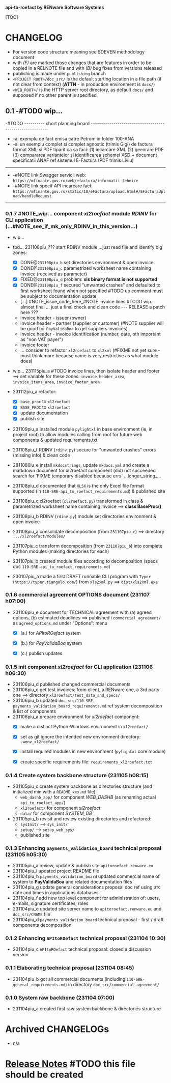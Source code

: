 **api-to-roefact by RENware Software Systems**

[TOC]


# CHANGELOG

- For version code structure meaning see SDEVEN methodology document
- with _(F)_ are marked those changes that are features in order to be copied in a RELNOTE file and with _(B)_ bug fixes from versions released
- publishing is made under `publishing` branch
- `<PROJECT ROOT>/doc_src/` is the default starting location in a file path (if not clear from context) (**ATTN** - in production environment is `docs/`)
- `<WEB_ROOT>/` is the HTTP server root directory, as default `docs/` and supposed if no other parent is specified



## 0.1 -#TODO wip...


-#TODO ---------- short planning board ---------------------------------------------------------
* -ai exemplu de fact emisa catre Petrom in folder 100-ANA
* -ai un exemplu complet si complet agnostic (trimis Gigi) de factura format XML si PDF tiparit ca sa faci: (1) incarcare XML (2) geenrare PDF (3) compararea variantelor si identificarea schemei XSD + document specificatii ANAF ref sistemul E-Factura (PDF trimis Liviu)
-------------------------------------------------------------------------------------------------
* -#NOTE link Swagger servicii web: `https://mfinante.gov.ro/web/efactura/informatii-tehnice`
* -#NOTE link specif API incarcare fact: `https://mfinante.gov.ro/static/10/eFactura/upload.html#/EFacturaUpload/handleRequest`
-------------------------------------------------------------------------------------------------





### 0.1.7 #NOTE_wip... component *xl2roefact* module *RDINV* for CLI application (...#NOTE_see_if_mk_only_RDINV_in_this_version...)

* wip...

* tbd... 231108piu_??? start RDINV module ...just read file and identify big zones:
    * [x] DONE@`231108piu_b` set directories environment & open invoice
    * [x] DONE@`231108piu_c` parametrized worksheet name containing invoice (received as parameter)
    * [x] FIXED@`231108piu_d` problem: __xls binary format is not supported__
    * [x] DONE@`231108piu_f` secured "unwanted crashes" and defaulted to first worksheet found when not specified #TODO up comment must be subject to documentation update
    * [...] #NOTE_issue_code_here_#NOTE invoice lines #TODO wip... almost final ... just a final check and clean code --- RELEASE a patch here ???
    * invoice header - issuer (owner)
    * invoice header - partner (supplier or customer) (#NOTE supplier will be good for `PayValidaBoa` to get suppliers invoices)
    * invoice header - invoice identification (number, date, oth important as "non VAT payer")
    * invoice footer
    * ... consider to refactor `xl2roefact` to `xl2xml` (#FIXME not yet sure - must think more because name is very restrictive as what module does)


* wip... 231115piu_a #TODO invoice lines, then isolate header and footer ==> set variable for these zones: `invoice_header_area`, `invoice_items_area`, `invoice_footer_area`

* 231112piu_a refactor:
    *  [x] `base_proc` to `xl2roefact`
    *  [x] `BASE_PROC` to `xl2roefact`
    *  [x] update documentation
    *  [x] publish site
* 231109piu_a installed module `pylightxl` in base environment (ie, in project root) to allow modules calling from root for future web components & updated requirements.txt
* 231108piu_f RDINV (`rdinv.py`) secure for "unwanted crashes" errors (missing info) & clean code
* 2811080iu_e install `mkdocstrings`, update `mkdocs.yml` and create a markdown document for xl2roefact component (did) not succeeded search for 'FIXME temporary disabled because errs' ...longer_string_...
* 231108piu_d documented that `XLSX` is the only Excel file format supported (in `110-SRE-api_to_roefact_requirements.md`) & published site
* 231108piu_c xl2roefact (`xl2roefact.py`) transformed in class & parametrized worksheet name containing invoice ==> **class BaseProc()**
* 231108piu_b RDINV (`rdinv.py`) module set directories environment & open invoice
* 231108piu_a consolidate decomposition (from `231107piu_c`) ==> directory `.../xl2roefact/modules/`
* 231107piu_c transform decomposition (from `231107piu_b`) into complete Python modules (making directories for each)
* 231107piu_b created module files according to decomposition (specs doc `110-SRE-api_to_roefact_requirements.md`)
* 230107piu_a made a first DRAFT runnable CLI program with `Typer` (`https://typer.tiangolo.com/`) from `xls2xml.py` ==> `dist/xls2xml.exe`



### 0.1.6 commercial agreement OPTIONS document (231107 h07:00)

* 231106piu_e document for TECHNICAL agreement with (a) agreed options, (b) estimated deadlines ==> published i `commercial_agreement/` as `agreed_options.md` under "Options": menu
    * [x] (a.) for _APItoROefact_ system
    * [x] (b.) for _PayValidaBoa_ system
    * [x] (c.) publish updates



### 0.1.5 init component *xl2roefact* for CLI application (231106 h06:30)

* 231106piu_d published changed commercial documents
* 231106piu_c get test invoices: from client, a RENware one, a 3rd party one ==> directory `xl2roefact/test_data_and_specs/`
* 231106piu_b updated `doc_src/110-SRE-payments_validation_board_requirements.md` ref system decomposition & list of components
* 231106piu_a prepare environment for *xl2roefact* component:
    * [x] make a distinct Python-Windows environment in `xl2roefact/`
    * [x] set as git ignore the intended new environment directory: `.wenv_xl2roefact/`
    * [x] install required modules in new environment (`pylightxl` core module)
    * [x] create specific requirements file: `requirements_xl2roefact.txt`



### 0.1.4 Create system backbone structure (231105 h08:15)

* 231105piu_c create system backbone as directories structure (and initialized min with a `README_xxx.md` file):
    * `web_dashb_app/` for component *WEB_DASHB* (as renaming actual `api_to_roefact_app/`)
    * `xl2roefact/` for component *xl2roefact*
    * `data/` for component *SYSTEM_DB*
* 231105piu_b revisit and review existing directories and refactored:
    * `sysInit/` --> `sys_init/`
    * `setup/` --> `setup_web_sys/`
    * published site



### 0.1.3 Enhancing `payments_validation_board` technical proposal (231105 h05:30)

* 231105piu_a review, update & publish site `apitoroefact.renware.eu`
* 231104piu_i updated project README file
* 231104piu_h `payments_validation_board` updated commercial name of system to **PayValidaBoa** and related documentation files
* 231104piu_g update general considerations proposal doc ref using `UTC` date and times in applications databases
* 231104piu_f add new top level component for administration of: users, e-mails, signature certificates, roles
* 231104piu_e updated site server name to `apitoroefact.renware.eu` and `doc_src/CNAME` file
* 231104piu_d `payments_validation_board` technical proposal - first / draft components decomposition




### 0.1.2 Enhancing `APItoROefact` technical proposal (231104 10:30)

* 231104piu_c `APItoROefact` technical proposal: closed a discussion version




### 0.1.1 Elaborating technical proposal (231104 08:45)

* 231104piu_b got all commercial documents (including `110-SRE-general_requirements.md`) in directory `doc_src/commercial_agreement/`




### 0.1.0 System raw backbone (231104 07:00)

* 231104piu_a created first raw system backbone & directories structure















# Archived CHANGELOGs

* n/a


# [Release Notes](RELNOTE.md) #TODO this file should be created


